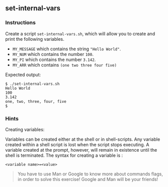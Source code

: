 ## set-internal-vars

### Instructions

Create a script `set-internal-vars.sh`, which will allow you to create and print the following variables.

- `MY_MESSAGE` which contains the string `"Hello World"`.
- `MY_NUM` which contains the number `100`.
- `MY_PI` which contains the number `3.142`.
- `MY_ARR` which contains `(one two three four five)`

Expected output:

```console
$ ./set-internal-vars.sh
Hello World
100
3.142
one, two, three, four, five
$
```

### Hints

Creating variables:

Variables can be created either at the shell or in shell-scripts. Any variable created within a shell script is lost when the script stops executing. A variable created at the prompt, however, will remain in existence until the shell is terminated. The syntax for creating a variable is :

`<variable name>=<value>`

> You have to use Man or Google to know more about commands flags, in order to solve this exercise!
> Google and Man will be your friends!
